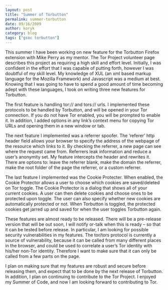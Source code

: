 ```yaml
---
layout: post
title: "Summer of Torbutton"
permalink: summer-torbutton
date: 09/16/2009
author: koryk
category: blog
tags: ["gsoc torbutton"]
---
```


This summer I have been working on new feature for the Torbutton Firefox extension with Mike Perry as my mentor. The Tor Project volunteer page describes this project as requiring a high skill and effort level. Initially, I was confident in the effort that I was capable of putting forth, however I was doubtful of my skill level. My knowledge of XUL (an xml based markup language for the Mozilla Framework) and Javascript was a medium at best. Knowing that I was going to have to spend a good amount of time becoming adept with these languages, I took on writing three new features for Torbutton.

The first feature is handling tor:// and tors:// urls. I implemented these protocols to be handled by Torbutton, and will be opened in your Tor connection. If you do not have Tor enabled, you will be prompted to enable it. In addition, I added options in any link’s context menu for copying Tor URLs and opening them in a new window or tab.

The next feature I implemented was a referrer spoofer. The ‘referer’ http header field allows your browser to specify the address of the webpage of the resource which links to it. By checking the referrer, a new page can see where the request came from. Referrers leak information and reduce a user’s anonymity set. My feature intercepts the header and rewrites it. There are options to: leave the referrer blank, make the domain the referrer, make the root folder of the page the referrer, or a custom referrer.

The last feature I implemented was the Cookie Protecter. When enabled, the Cookie Protector allows a user to choose which cookies are saved/deleted on Tor toggle. The Cookie Protector is a dialog that shows all of your current cookies. A user can then delete cookies and choose ones to be protected upon toggle. The user can also specify whether new cookies are automatically protected or not. When Torbutton is toggled, the protected cookies get jarred up and saved for when the user toggles Torbutton again.

These features are almost ready to be released. There will be a pre-release version that will be out soon, I will notify or-talk when this is ready – so that it can be tested before release. In particular, I am looking for possible security vulnerabilities in my features. The tor/tors protocol is currently a source of vulnerability, because it can be called from many different places in the browser, and could be used to correlate a user’s Tor identity with his/her non-Tor identity. Therefore I want to make sure that it can only be called from a few parts on the page.

I plan on making sure that my features are robust and secure before releasing them, and expect that to be done by the next release of Torbutton. In addition, I plan on continuing to contribute to the Tor Project. I enjoyed my Summer of Code, and now I am looking forward to contributing to Tor.

